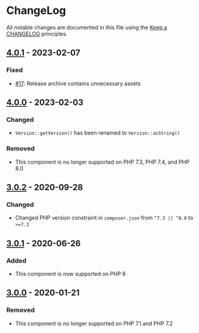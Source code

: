 # ChangeLog

All notable changes are documented in this file using the [Keep a CHANGELOG](https://keepachangelog.com/) principles.

## [4.0.1] - 2023-02-07

### Fixed

- [#17](https://github.com/sebastianbergmann/version/pull/17): Release archive contains unnecessary assets

## [4.0.0] - 2023-02-03

### Changed

- `Version::getVersion()` has been renamed to `Version::asString()`

### Removed

- This component is no longer supported on PHP 7.3, PHP 7.4, and PHP 8.0

## [3.0.2] - 2020-09-28

### Changed

- Changed PHP version constraint in `composer.json` from `^7.3 || ^8.0` to `>=7.3`

## [3.0.1] - 2020-06-26

### Added

- This component is now supported on PHP 8

## [3.0.0] - 2020-01-21

### Removed

- This component is no longer supported on PHP 7.1 and PHP 7.2

[4.0.1]: https://github.com/sebastianbergmann/version/compare/4.0.0...4.0.1
[4.0.0]: https://github.com/sebastianbergmann/version/compare/3.0.2...4.0.0
[3.0.2]: https://github.com/sebastianbergmann/version/compare/3.0.1...3.0.2
[3.0.1]: https://github.com/sebastianbergmann/version/compare/3.0.0...3.0.1
[3.0.0]: https://github.com/sebastianbergmann/version/compare/2.0.1...3.0.0
